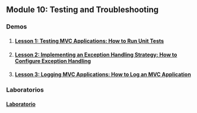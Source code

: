## Module 10: Testing and Troubleshooting

### Demos

1. #### [Lesson 1: Testing MVC Applications: How to Run Unit Tests](Demos/01_UnitTestingExample_begin)

2. #### [Lesson 2: Implementing an Exception Handling Strategy: How to Configure Exception Handling](Demos/02_ErrorHandlingExample_begin)

3. #### [Lesson 3: Logging MVC Applications: How to Log an MVC Application](Demos/03_LoggingExample_begin) 

### Laboratorios

  #### [Laboratorio](Labs) 
